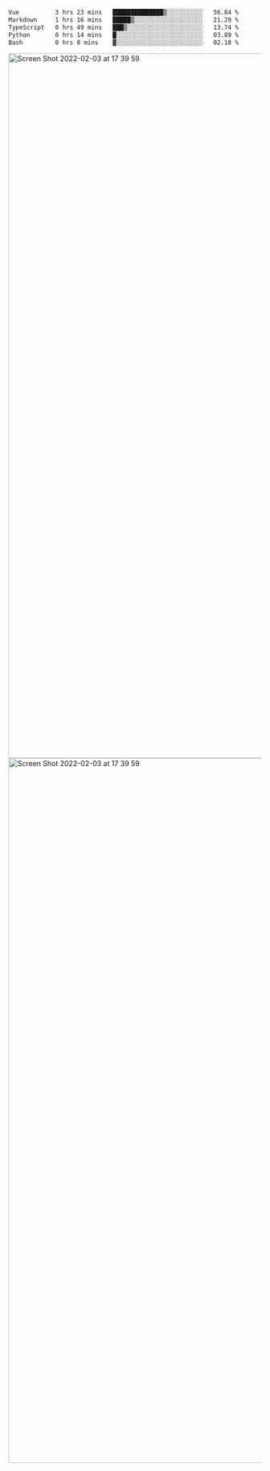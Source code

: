 <!--START_SECTION:waka-->

```txt
Vue          3 hrs 23 mins   ██████████████▒░░░░░░░░░░   56.84 %
Markdown     1 hrs 16 mins   █████▒░░░░░░░░░░░░░░░░░░░   21.29 %
TypeScript   0 hrs 49 mins   ███▒░░░░░░░░░░░░░░░░░░░░░   13.74 %
Python       0 hrs 14 mins   █░░░░░░░░░░░░░░░░░░░░░░░░   03.89 %
Bash         0 hrs 8 mins    ▓░░░░░░░░░░░░░░░░░░░░░░░░   02.18 %
```

<!--END_SECTION:waka-->

<img width="1400" alt="Screen Shot 2022-02-03 at 17 39 59" src="https://user-images.githubusercontent.com/45716542/152387304-f2b60485-53a6-4f4b-a818-5cefb1b0c0ae.png">
<img width="1400" alt="Screen Shot 2022-02-03 at 17 39 59" src="https://user-images.githubusercontent.com/45716542/152387273-ea5cdf21-2a45-44da-8bef-00c1763b1d42.png">
